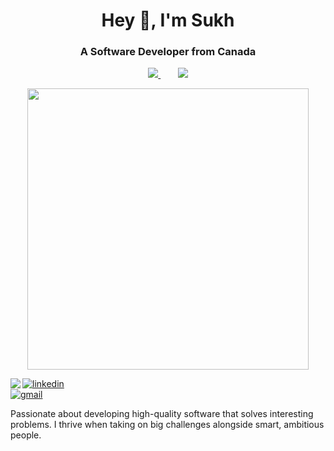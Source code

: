 <h1 align="center">Hey 👋, I'm Sukh</h1>
<h3 align="center">A Software Developer from Canada</h3>

<p align='center' width='450px'>
  <a href="https://www.linkedin.com/in/sukhjot-sekhon/">
    <img src="https://img.shields.io/badge/-Sukh-black?style=for-the-badge&logo=Linkedin" />
  </a>&nbsp;&nbsp;&nbsp;&nbsp;&nbsp;&nbsp;
  <a href="mailto:sukhjot.sekhon@ucalgary.ca">
    <img src="https://img.shields.io/badge/-Say%20Hi!-black?style=for-the-badge&logo=gmail" />
  </a>
  
</p>

<p align='center'>
  <a href="#"><img src="https://github-readme-stats.vercel.app/api?username=sukhjot-sekhon&show_icons=true&theme=radical" width="450"></a>
</p>


<img align="left" src="https://user-images.githubusercontent.com/50682117/111104991-83fbee80-8517-11eb-8948-cffde8b5c689.png">

[![linkedin](https://img.shields.io/badge/-Sukh-black?style=for-the-badge&logo=Linkedin)](https://www.linkedin.com/in/sukhjot-sekhon/)  
[![gmail](https://img.shields.io/badge/-Say%20Hi!-black?style=for-the-badge&logo=gmail)](sukhjot.sekhon@ucalgary.ca)

Passionate about developing high-quality software that solves interesting problems.
I thrive when taking on big challenges alongside smart, ambitious people.
